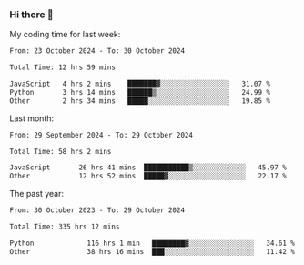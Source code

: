 ### Hi there 👋

My coding time for last week:

<!--START_SECTION:week-->

```txt
From: 23 October 2024 - To: 30 October 2024

Total Time: 12 hrs 59 mins

JavaScript   4 hrs 2 mins    ███████▓░░░░░░░░░░░░░░░░░   31.07 %
Python       3 hrs 14 mins   ██████▒░░░░░░░░░░░░░░░░░░   24.99 %
Other        2 hrs 34 mins   █████░░░░░░░░░░░░░░░░░░░░   19.85 %
```

<!--END_SECTION:week-->

Last month:

<!--START_SECTION:month-->

```txt
From: 29 September 2024 - To: 29 October 2024

Total Time: 58 hrs 2 mins

JavaScript       26 hrs 41 mins  ███████████▒░░░░░░░░░░░░░   45.97 %
Other            12 hrs 52 mins  █████▓░░░░░░░░░░░░░░░░░░░   22.17 %
```

<!--END_SECTION:month-->

The past year:

<!--START_SECTION:year-->

```txt
From: 30 October 2023 - To: 29 October 2024

Total Time: 335 hrs 12 mins

Python             116 hrs 1 min   ████████▓░░░░░░░░░░░░░░░░   34.61 %
Other              38 hrs 16 mins  ███░░░░░░░░░░░░░░░░░░░░░░   11.42 %
```

<!--END_SECTION:year-->
